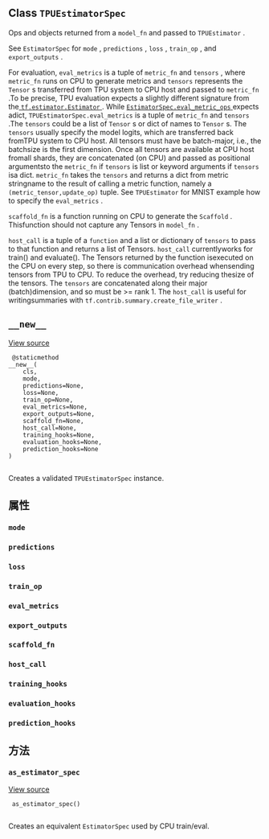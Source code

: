 

## Class  `TPUEstimatorSpec` 
Ops and objects returned from a  `model_fn`  and passed to  `TPUEstimator` .

See  `EstimatorSpec`  for  `mode` ,  `predictions` ,  `loss` ,  `train_op` , and `export_outputs` .

For evaluation,  `eval_metrics` is a tuple of  `metric_fn`  and  `tensors` , where `metric_fn`  runs on CPU to generate metrics and  `tensors`  represents the `Tensor` s transferred from TPU system to CPU host and passed to  `metric_fn` .To be precise, TPU evaluation expects a slightly different signature from the[ `tf.estimator.Estimator` ](https://tensorflow.google.cn/api_docs/python/tf/estimator/Estimator). While [ `EstimatorSpec.eval_metric_ops` ](/api_docs/python/tf/estimator/EstimatorSpec#eval_metric_ops) expects adict,  `TPUEstimatorSpec.eval_metrics`  is a tuple of  `metric_fn`  and  `tensors` .The  `tensors`  could be a list of  `Tensor` s or dict of names to  `Tensor` s. The `tensors`  usually specify the model logits, which are transferred back fromTPU system to CPU host. All tensors must have be batch-major, i.e., the batchsize is the first dimension. Once all tensors are available at CPU host fromall shards, they are concatenated (on CPU) and passed as positional argumentsto the  `metric_fn`  if  `tensors`  is list or keyword arguments if  `tensors`  isa dict.  `metric_fn`  takes the  `tensors`  and returns a dict from metric stringname to the result of calling a metric function, namely a  `(metric_tensor,update_op)`  tuple. See  `TPUEstimator`  for MNIST example how to specify the `eval_metrics` .

 `scaffold_fn`  is a function running on CPU to generate the  `Scaffold` . Thisfunction should not capture any Tensors in  `model_fn` .

 `host_call`  is a tuple of a  `function`  and a list or dictionary of  `tensors` to pass to that function and returns a list of Tensors.  `host_call`  currentlyworks for train() and evaluate(). The Tensors returned by the function isexecuted on the CPU on every step, so there is communication overhead whensending tensors from TPU to CPU. To reduce the overhead, try reducing thesize of the tensors. The  `tensors`  are concatenated along their major (batch)dimension, and so must be >= rank 1. The  `host_call`  is useful for writingsummaries with  `tf.contrib.summary.create_file_writer` .

##  `__new__` 
[View source](https://github.com/tensorflow/estimator/tree/master/tensorflow_estimator/python/estimator/tpu/tpu_estimator.py)

```
 @staticmethod
__new__(
    cls,
    mode,
    predictions=None,
    loss=None,
    train_op=None,
    eval_metrics=None,
    export_outputs=None,
    scaffold_fn=None,
    host_call=None,
    training_hooks=None,
    evaluation_hooks=None,
    prediction_hooks=None
)
 
```

Creates a validated  `TPUEstimatorSpec`  instance.

## 属性


###  `mode` 


###  `predictions` 


###  `loss` 


###  `train_op` 


###  `eval_metrics` 


###  `export_outputs` 


###  `scaffold_fn` 


###  `host_call` 


###  `training_hooks` 


###  `evaluation_hooks` 


###  `prediction_hooks` 


## 方法


###  `as_estimator_spec` 
[View source](https://github.com/tensorflow/estimator/tree/master/tensorflow_estimator/python/estimator/tpu/tpu_estimator.py)

```
 as_estimator_spec()
 
```

Creates an equivalent  `EstimatorSpec`  used by CPU train/eval.

